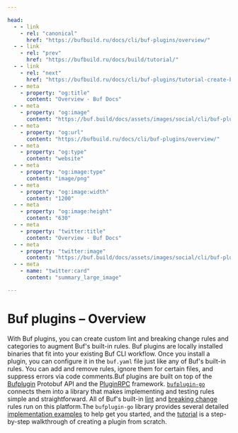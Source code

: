 ```yaml
---

head:
  - - link
    - rel: "canonical"
      href: "https://bufbuild.ru/docs/cli/buf-plugins/overview/"
  - - link
    - rel: "prev"
      href: "https://bufbuild.ru/docs/build/tutorial/"
  - - link
    - rel: "next"
      href: "https://bufbuild.ru/docs/cli/buf-plugins/tutorial-create-buf-plugin/"
  - - meta
    - property: "og:title"
      content: "Overview - Buf Docs"
  - - meta
    - property: "og:image"
      content: "https://buf.build/docs/assets/images/social/cli/buf-plugins/overview.png"
  - - meta
    - property: "og:url"
      content: "https://bufbuild.ru/docs/cli/buf-plugins/overview/"
  - - meta
    - property: "og:type"
      content: "website"
  - - meta
    - property: "og:image:type"
      content: "image/png"
  - - meta
    - property: "og:image:width"
      content: "1200"
  - - meta
    - property: "og:image:height"
      content: "630"
  - - meta
    - property: "twitter:title"
      content: "Overview - Buf Docs"
  - - meta
    - property: "twitter:image"
      content: "https://buf.build/docs/assets/images/social/cli/buf-plugins/overview.png"
  - - meta
    - name: "twitter:card"
      content: "summary_large_image"

---
```


# Buf plugins – Overview

With Buf plugins, you can create custom lint and breaking change rules and categories to augment Buf's built-in rules. Buf plugins are locally installed binaries that fit into your existing Buf CLI workflow. Once you install a plugin, you can configure it in the `buf.yaml` file just like any of Buf's built-in rules. You can add and remove rules, ignore them for certain files, and suppress errors via code comments.Buf plugins are built on top of the [Bufplugin](https://github.com/bufbuild/bufplugin) Protobuf API and the [PluginRPC](https://github.com/pluginrpc) framework. [`bufplugin-go`](https://github.com/bufbuild/bufplugin-go) connects them into a library that makes implementing and testing rules simple and straightforward. All of Buf's built-in [lint](../../../lint/rules/) and [breaking change](../../../breaking/rules/) rules run on this platform.The `bufplugin-go` library provides several detailed [implementation examples](https://github.com/bufbuild/bufplugin-go?tab=readme-ov-file#examples) to help get you started, and the [tutorial](../tutorial-create-buf-plugin/) is a step-by-step walkthrough of creating a plugin from scratch.
